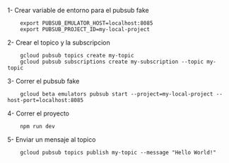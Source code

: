 1- Crear variable de entorno para el pubsub fake

```
    export PUBSUB_EMULATOR_HOST=localhost:8085
    export PUBSUB_PROJECT_ID=my-local-project

```

2- Crear el topico y la subscripcion

```
    gcloud pubsub topics create my-topic
    gcloud pubsub subscriptions create my-subscription --topic my-topic

```

3- Correr el pubsub fake

```
    gcloud beta emulators pubsub start --project=my-local-project --host-port=localhost:8085

```

4- Correr el proyecto

```
    npm run dev

```

5- Enviar un mensaje al topico

```
    gcloud pubsub topics publish my-topic --message "Hello World!"

```